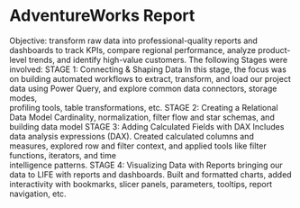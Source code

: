 # AdventureWorks Report
Objective:  transform raw data into professional-quality reports and dashboards to track KPIs, compare regional performance, analyze product-level trends, and identify high-value customers.
The following Stages were involved:
  STAGE 1: Connecting & Shaping Data
           In this stage, the focus was on building automated workflows to extract, transform, and load our project data using Power Query, and explore common data connectors, storage modes,   
           profiling tools, table transformations, etc.
  STAGE 2: Creating a Relational Data Model
           Cardinality, normalization, filter flow and star schemas, and building data model
  STAGE 3: Adding Calculated Fields with DAX
           Includes data analysis expressions (DAX). Created calculated columns and measures, explored row and filter context, and applied tools like filter functions, iterators, and time   
           intelligence patterns.
  STAGE 4: Visualizing Data with Reports
           bringing our data to LIFE with reports and dashboards. Built and formatted charts, added interactivity with bookmarks, slicer panels, parameters, tooltips, report navigation, etc.
